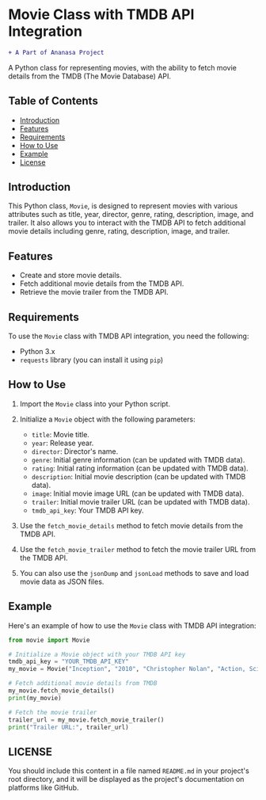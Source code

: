 # Movie Class with TMDB API Integration


```diff
+ A Part of Ananasa Project
```


A Python class for representing movies, with the ability to fetch movie details from the TMDB (The Movie Database) API.

## Table of Contents

- [Introduction](#introduction)
- [Features](#features)
- [Requirements](#requirements)
- [How to Use](#how-to-use)
- [Example](#example)
- [License](#license)

## Introduction

This Python class, `Movie`, is designed to represent movies with various attributes such as title, year, director, genre, rating, description, image, and trailer. It also allows you to interact with the TMDB API to fetch additional movie details including genre, rating, description, image, and trailer.

## Features

- Create and store movie details.
- Fetch additional movie details from the TMDB API.
- Retrieve the movie trailer from the TMDB API.

## Requirements

To use the `Movie` class with TMDB API integration, you need the following:

- Python 3.x
- `requests` library (you can install it using `pip`)

## How to Use

1. Import the `Movie` class into your Python script.

2. Initialize a `Movie` object with the following parameters:
   - `title`: Movie title.
   - `year`: Release year.
   - `director`: Director's name.
   - `genre`: Initial genre information (can be updated with TMDB data).
   - `rating`: Initial rating information (can be updated with TMDB data).
   - `description`: Initial movie description (can be updated with TMDB data).
   - `image`: Initial movie image URL (can be updated with TMDB data).
   - `trailer`: Initial movie trailer URL (can be updated with TMDB data).
   - `tmdb_api_key`: Your TMDB API key.

3. Use the `fetch_movie_details` method to fetch movie details from the TMDB API.

4. Use the `fetch_movie_trailer` method to fetch the movie trailer URL from the TMDB API.

5. You can also use the `jsonDump` and `jsonLoad` methods to save and load movie data as JSON files.

## Example

Here's an example of how to use the `Movie` class with TMDB API integration:

```python
from movie import Movie

# Initialize a Movie object with your TMDB API key
tmdb_api_key = "YOUR_TMDB_API_KEY"
my_movie = Movie("Inception", "2010", "Christopher Nolan", "Action, Sci-Fi", 0.0, "A dream within a dream...", "", "", tmdb_api_key)

# Fetch additional movie details from TMDB
my_movie.fetch_movie_details()
print(my_movie)

# Fetch the movie trailer
trailer_url = my_movie.fetch_movie_trailer()
print("Trailer URL:", trailer_url)


```



## LICENSE

   
You should include this content in a file named `README.md` in your project's root directory, and it will be displayed as the project's documentation on platforms like GitHub.
